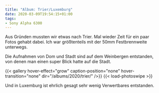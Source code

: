 ```yaml
---
title: "Album: Trier/Luxemburg"
date: 2020-03-09T19:54:15+01:00
tags:
- Sony Alpha 6300
---
```


Aus Gründen mussten wir etwas nach Trier. Mal wieder Zeit für ein paar Fotos
gehabt dabei. Ich war größtenteils mit der 50mm Festbrennweite unterwegs.

Die Aufnahmen von Dom und Stadt sind auf dem Weinbergen entstanden, von denen
man einen super Blick hatte auf die Stadt.

{{< gallery hover-effect="grow" caption-position="none" hover-transition="none" dir="/albums/2020/trier/" />}}
{{< load-photoswipe >}}

Und in Luxemburg ist ehrlich gesagt sehr wenig Verwertbares entstanden.
